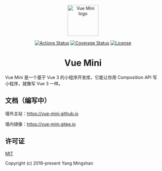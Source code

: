 <p align="center"><a href="https://vue-mini.github.io" target="_blank" rel="noopener noreferrer"><img width="100" src="https://vue-mini.github.io/logo.png" alt="Vue Mini logo"></a></p>

<p align="center">
  <a href="https://github.com/vue-mini/vue-mini/actions"><img src="https://github.com/vue-mini/vue-mini/workflows/CI/badge.svg" alt="Actions Status"></a>
  <a href="https://codecov.io/gh/vue-mini/vue-mini"><img src="https://img.shields.io/codecov/c/github/vue-mini/vue-mini.svg" alt="Coverage Status"></a>
  <a href="https://opensource.org/licenses/MIT"><img src="https://img.shields.io/npm/l/@vue-mini/wechat.svg" alt="License"></a>
</p>

<h1 align="center">Vue Mini</h1>

Vue Mini 是一个基于 Vue 3 的小程序开发库，它能让你用 Composition API 写小程序，就像写 Vue 3 一样。

## 文档（编写中）

墙外主站：https://vue-mini.github.io

墙内镜像：https://vue-mini.gitee.io

## 许可证

[MIT](https://opensource.org/licenses/MIT)

Copyright (c) 2019-present Yang Mingshan
